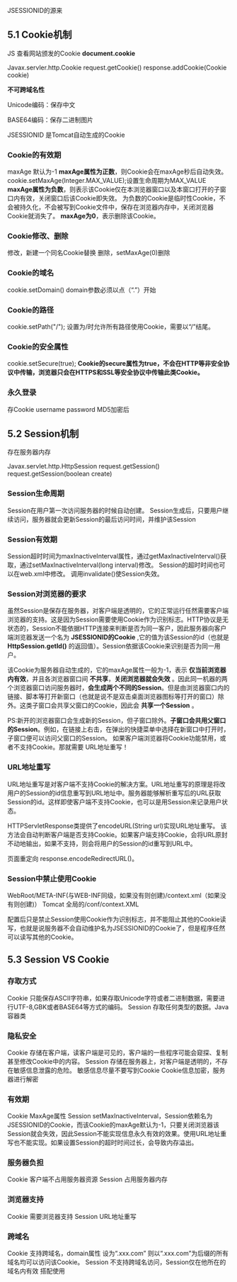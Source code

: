 JSESSIONID的源来
##  5.1 Cookie机制

JS 查看网站颁发的Cookie **document.cookie**

Javax.servler.http.Cookie
request.getCookie()
response.addCookie(Cookie cookie)

**不可跨域名性**

Unicode编码：保存中文

BASE64编码：保存二进制图片

JSESSIONID 是Tomcat自动生成的Cookie
### Cookie的有效期
maxAge 默认为-1
**maxAge属性为正数**，则Cookie会在maxAge秒后自动失效。
cookie.setMaxAge(Integer.MAX_VALUE);设置生命周期为MAX_VALUE
**maxAge属性为负数**，则表示该Cookie仅在本浏览器窗口以及本窗口打开的子窗口内有效，关闭窗口后该Cookie即失效。
为负数的Cookie是临时性Cookie，不会被持久化，不会被写到Cookie文件中，保存在浏览器内存中，关闭浏览器Cookie就消失了。
**maxAge为0**，表示删除该Cookie。
### Cookie修改、删除
修改，新建一个同名Cookie替换
删除，setMaxAge(0)删除
### Cookie的域名
cookie.setDomain()
domain参数必须以点（“.”）开始
### Cookie的路径
cookie.setPath("/");
设置为/时允许所有路径使用Cookie，需要以“/”结尾。
### Cookie的安全属性
cookie.setSecure(true);
**Cookie的secure属性为true，不会在HTTP等非安全协议中传输，浏览器只会在HTTPS和SSL等安全协议中传输此类Cookie。**
### 永久登录
  存Cookie username password MD5加密后

## 5.2 Session机制
存在服务器内存

Javax.servlet.http.HttpSession
request.getSession()
request.getSession(boolean create)

### Session生命周期
Session在用户第一次访问服务器的时候自动创建。
Session生成后，只要用户继续访问，服务器就会更新Session的最后访问时间，并维护该Session

### Session有效期
Session超时时间为maxInactiveInterval属性，通过getMaxInactiveInterval()获取，通过setMaxInactiveInterval(long interval)修改。
Session的超时时间也可以在web.xml中修改。
调用invalidate()使Session失效。

### Session对浏览器的要求
虽然Session是保存在服务器，对客户端是透明的，它的正常运行任然需要客户端浏览器的支持。这是因为Session需要使用Cookie作为识别标志。HTTP协议是无状态的，Session不能依据HTTP连接来判断是否为同一客户，因此服务器向客户端浏览器发送一个名为 **JSESSIONID的Cookie** ,它的值为该Session的id（也就是 **HttpSession.getId()** 的返回值）。Session依据该Cookie来识别是否为同一用户。

该Cookie为服务器自动生成的，它的maxAge属性一般为-1，表示 **仅当前浏览器内有效**，并且各浏览器窗口间 **不共享**，**关闭浏览器就会失效** 。因此同一机器的两个浏览器窗口访问服务器时，**会生成两个不同的Session**。但是由浏览器窗口内的链接、脚本等打开新窗口（也就是说不是双击桌面浏览器图标等打开的窗口）除外。这类子窗口会共享父窗口的Cookie，因此会 **共享一个Session** 。

PS:新开的浏览器窗口会生成新的Session，但子窗口除外。**子窗口会共用父窗口的Session**。例如，在链接上右击，在弹出的快捷菜单中选择在新窗口中打开时，子窗口便可以访问父窗口的Session。
如果客户端浏览器将Cookie功能禁用，或者不支持Cookie。那就需要 URL地址重写！

### URL地址重写
URL地址重写是对客户端不支持Cookie的解决方案。URL地址重写的原理是将改用户的Session的id信息重写到URL地址中。服务器能够解析重写后的URL获取Session的id。这样即使客户端不支持Cookie，也可以是用Session来记录用户状态。

HTTPServletResponse类提供了encodeURL(String url)实现URL地址重写。
该方法会自动判断客户端是否支持Cookie。如果客户端支持Cookie，会将URL原封不动地输出，如果不支持，则会将用户的Session的id重写到URL中。

页面重定向 response.encodeRedirectURL()。

### Session中禁止使用Cookie
WebRoot/META-INF(与WEB-INF同级，如果没有则创建)/context.xml（如果没有则创建)）
<Context path="/sessionWeb" cookie="false"></Context>
Tomcat 全局的/conf/context.XML
<Context cookie="false">
</Context>

配置后只是禁止Session使用Cookie作为识别标志，并不能阻止其他的Cookie读写，也就是说服务器不会自动维护名为JSESSIONID的Cookie了，但是程序任然可以读写其他的Cookie。

## 5.3 Session VS Cookie

### 存取方式
  Cookie 只能保存ASCII字符串，如果存取Unicode字符或者二进制数据，需要进行UTF-8,GBK或者BASE64等方式的编码。
  Session 存取任何类型的数据。Java容器类
### 隐私安全
  Cookie 存储在客户端，读客户端是可见的，客户端的一些程序可能会窥探、复制甚至修改Cookie中的内容。
  Session 存储在服务器上，对客户端是透明的，不存在敏感信息泄露的危险。
  敏感信息尽量不要写到Cookie Cookie信息加密，服务器进行解密
### 有效期
  Cookie MaxAge属性
  Session setMaxInactiveInterval，Session依赖名为JSESSIONID的Cookie，而该Cookie的maxAge默认为-1，只要关闭浏览器该Session就会失效，因此Session不能实现信息永久有效的效果。使用URL地址重写也不能实现。如果设置Session的超时时间过长，会导致内存溢出。
### 服务器负担
  Cookie 客户端不占用服务器资源
  Session 占用服务器内存
### 浏览器支持
  Cookie 需要浏览器支持
  Session URL地址重写
### 跨域名
  Cookie 支持跨域名，domain属性 设为“.xxx.com” 则以“.xxx.com”为后缀的所有域名均可以访问该Cookie。
  Session 不支持跨域名访问，Session仅在他所在的域名内有效
搭配使用
